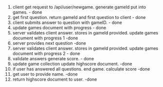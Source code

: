 1. client get request to /api/user/newgame. generate gameId put into games. - done
2. get first question. return gameId and first question to client - done
3. client submits answer to question with gameID. - done
4. update games document with progress - done
4. server validates client answer. stores in gameId provided. update games document with progress 1 -done
5. server provides next question -done
6. server validates client answer. stores in gameId provided. update games document with progress 2 - done
7. validate answers generate score. - done
8. update game collection update highscore document. -done
9. if user has answered all questions. end game. calculate score -done
10. get user to provide name. -done
11. return highscore document to user. -done


